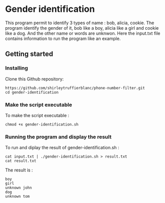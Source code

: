 # Gender identification
This program permit to identify 3 types of name : bob, alicia, cookie. The program identify the gender of it, bob like a boy, alicia like a girl and cookie like a dog. And the other name or words are unknwon.
Here the input.txt file contains information to run the program like an example.

## Getting started
### Installing 

Clone this Github repository:
```
https://github.com/shirleytruffierblanc/phone-number-filter.git
cd gender-identification
```
### Make the script executable

To make the script executable :
```
chmod +x gender-identification.sh
```
### Running the program and display the result

To run and diplay the result of gender-identification.sh :

```
cat input.txt | ./gender-identification.sh > result.txt
cat result.txt
```
The result is : 
```
boy
girl
unknown john
dog
unknown tom

```

